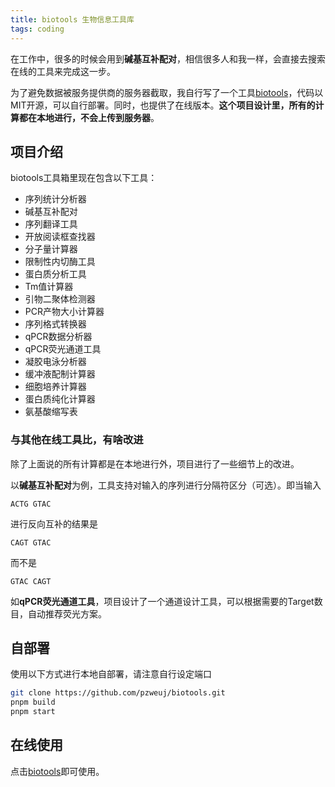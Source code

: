 ```yaml
---
title: biotools 生物信息工具库
tags: coding
---
```


在工作中，很多的时候会用到**碱基互补配对**，相信很多人和我一样，会直接去搜索在线的工具来完成这一步。

为了避免数据被服务提供商的服务器截取，我自行写了一个工具[biotools](https://github.com/pzweuj/biotools)，代码以MIT开源，可以自行部署。同时，也提供了在线版本。**这个项目设计里，所有的计算都在本地进行，不会上传到服务器**。

## 项目介绍

biotools工具箱里现在包含以下工具：

- 序列统计分析器
- 碱基互补配对
- 序列翻译工具
- 开放阅读框查找器
- 分子量计算器
- 限制性内切酶工具
- 蛋白质分析工具
- Tm值计算器
- 引物二聚体检测器
- PCR产物大小计算器
- 序列格式转换器
- qPCR数据分析器
- qPCR荧光通道工具
- 凝胶电泳分析器
- 缓冲液配制计算器
- 细胞培养计算器
- 蛋白质纯化计算器
- 氨基酸缩写表

### 与其他在线工具比，有啥改进

除了上面说的所有计算都是在本地进行外，项目进行了一些细节上的改进。

以**碱基互补配对**为例，工具支持对输入的序列进行分隔符区分（可选）。即当输入

```
ACTG GTAC
```

进行反向互补的结果是

```
CAGT GTAC
```

而不是

```
GTAC CAGT
```


如**qPCR荧光通道工具**，项目设计了一个通道设计工具，可以根据需要的Target数目，自动推荐荧光方案。



## 自部署


使用以下方式进行本地自部署，请注意自行设定端口

```bash
git clone https://github.com/pzweuj/biotools.git
pnpm build
pnpm start
```



## 在线使用

点击[biotools](https://use.biotools.site/)即可使用。

